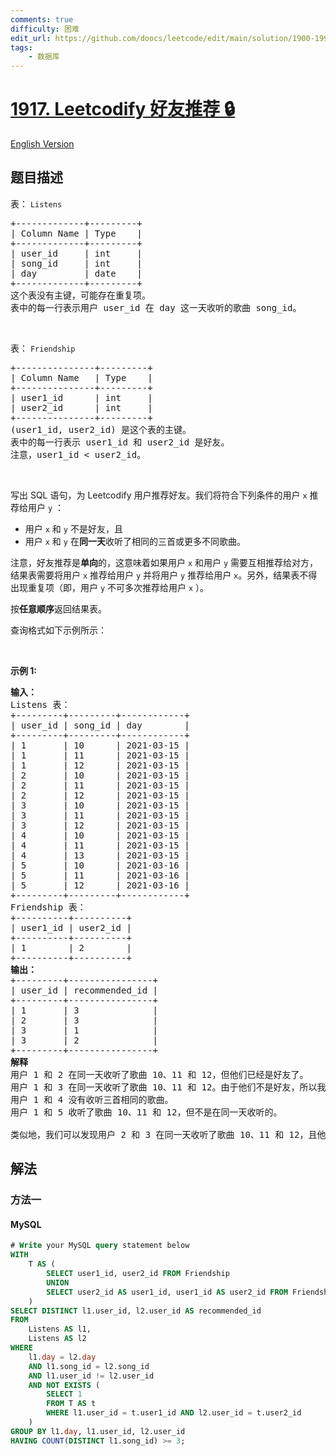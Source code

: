 ```yaml
---
comments: true
difficulty: 困难
edit_url: https://github.com/doocs/leetcode/edit/main/solution/1900-1999/1917.Leetcodify%20Friends%20Recommendations/README.md
tags:
    - 数据库
---
```


<!-- problem:start -->

# [1917. Leetcodify 好友推荐 🔒](https://leetcode.cn/problems/leetcodify-friends-recommendations)

[English Version](/solution/1900-1999/1917.Leetcodify%20Friends%20Recommendations/README_EN.md)

## 题目描述

<!-- description:start -->

<p>表： <code>Listens</code></p>

<pre>
+-------------+---------+
| Column Name | Type    |
+-------------+---------+
| user_id     | int     |
| song_id     | int     |
| day         | date    |
+-------------+---------+
这个表没有主键，可能存在重复项。
表中的每一行表示用户 user_id 在 day 这一天收听的歌曲 song_id。
</pre>

<p>&nbsp;</p>

<p>表： <code>Friendship</code></p>

<pre>
+---------------+---------+
| Column Name   | Type    |
+---------------+---------+
| user1_id      | int     |
| user2_id      | int     |
+---------------+---------+
(user1_id, user2_id) 是这个表的主键。
表中的每一行表示 user1_id 和 user2_id 是好友。
注意，user1_id &lt; user2_id。
</pre>

<p>&nbsp;</p>

<p>写出 SQL 语句，为 Leetcodify 用户推荐好友。我们将符合下列条件的用户 <code>x</code> 推荐给用户 <code>y</code> ：</p>

<ul>
	<li>用户 <code>x</code> 和 <code>y</code> 不是好友，且</li>
	<li>用户 <code>x</code> 和 <code>y</code> 在<strong>同一天</strong>收听了相同的三首或更多不同歌曲。</li>
</ul>

<p>注意，好友推荐是<strong>单向</strong>的，这意味着如果用户 <code>x</code> 和用户 <code>y</code> 需要互相推荐给对方，结果表需要将用户 <code>x</code> 推荐给用户 <code>y</code> 并将用户 <code>y</code> 推荐给用户 <code>x</code>。另外，结果表不得出现重复项（即，用户 <code>y</code> 不可多次推荐给用户 <code>x</code> ）。</p>

<p>按<strong>任意顺序</strong>返回结果表。</p>

<p>查询格式如下示例所示：</p>

<p>&nbsp;</p>

<p><strong>示例 1:</strong></p>

<pre>
<strong>输入：</strong>
Listens 表：
+---------+---------+------------+
| user_id | song_id | day        |
+---------+---------+------------+
| 1       | 10      | 2021-03-15 |
| 1       | 11      | 2021-03-15 |
| 1       | 12      | 2021-03-15 |
| 2       | 10      | 2021-03-15 |
| 2       | 11      | 2021-03-15 |
| 2       | 12      | 2021-03-15 |
| 3       | 10      | 2021-03-15 |
| 3       | 11      | 2021-03-15 |
| 3       | 12      | 2021-03-15 |
| 4       | 10      | 2021-03-15 |
| 4       | 11      | 2021-03-15 |
| 4       | 13      | 2021-03-15 |
| 5       | 10      | 2021-03-16 |
| 5       | 11      | 2021-03-16 |
| 5       | 12      | 2021-03-16 |
+---------+---------+------------+
Friendship 表：
+----------+----------+
| user1_id | user2_id |
+----------+----------+
| 1        | 2        |
+----------+----------+
<strong>输出：</strong>
+---------+----------------+
| user_id | recommended_id |
+---------+----------------+
| 1       | 3              |
| 2       | 3              |
| 3       | 1              |
| 3       | 2              |
+---------+----------------+
<strong>解释</strong>
用户 1 和 2 在同一天收听了歌曲 10、11 和 12，但他们已经是好友了。
用户 1 和 3 在同一天收听了歌曲 10、11 和 12。由于他们不是好友，所以我们给他们互相推荐为好友。
用户 1 和 4 没有收听三首相同的歌曲。
用户 1 和 5 收听了歌曲 10、11 和 12，但不是在同一天收听的。

类似地，我们可以发现用户 2 和 3 在同一天收听了歌曲 10、11 和 12，且他们不是好友，所以我们给他们互相推荐为好友。
</pre>

<!-- description:end -->

## 解法

<!-- solution:start -->

### 方法一

<!-- tabs:start -->

#### MySQL

```sql
# Write your MySQL query statement below
WITH
    T AS (
        SELECT user1_id, user2_id FROM Friendship
        UNION
        SELECT user2_id AS user1_id, user1_id AS user2_id FROM Friendship
    )
SELECT DISTINCT l1.user_id, l2.user_id AS recommended_id
FROM
    Listens AS l1,
    Listens AS l2
WHERE
    l1.day = l2.day
    AND l1.song_id = l2.song_id
    AND l1.user_id != l2.user_id
    AND NOT EXISTS (
        SELECT 1
        FROM T AS t
        WHERE l1.user_id = t.user1_id AND l2.user_id = t.user2_id
    )
GROUP BY l1.day, l1.user_id, l2.user_id
HAVING COUNT(DISTINCT l1.song_id) >= 3;
```

<!-- tabs:end -->

<!-- solution:end -->

<!-- problem:end -->
